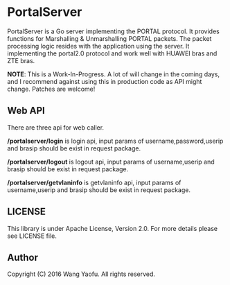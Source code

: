 PortalServer
========

PortalServer is a Go server implementing the PORTAL protocol. It provides functions for Marshalling & Unmarshalling PORTAL packets. The packet processing logic resides with the application using the server.
It implementing  the portal2.0 protocol and work well with HUAWEI bras and ZTE bras.

**NOTE**: This is a Work-In-Progress. A lot of will change in the coming days, and I recommend against using this in production code as API might change. Patches are welcome!

Web API
---
There are three api for web caller.

**/portalserver/login** is login api,  input params  of username,password,userip and brasip  should be  exist in request package.

**/portalserver/logout** is logout api,  input params  of username,userip and brasip  should be  exist in request package.

**/portalserver/getvlaninfo** is getvlaninfo api,  input params  of username,userip and brasip  should be  exist in request package.

LICENSE
-------

This library is under Apache License, Version 2.0. For more details please see LICENSE file.

Author
---------

Copyright (C) 2016 Wang Yaofu. All rights reserved.
